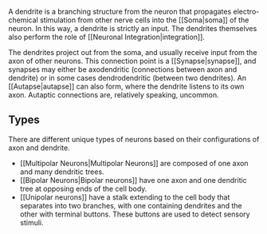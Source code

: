 A dendrite is a branching structure from the neuron that propagates electro-chemical stimulation from other nerve cells into the [[Soma|soma]] of the neuron. In this way, a dendrite is strictly an input. The dendrites themselves also perform the role of [[Neuronal Integration|integration]].

The dendrites project out from the soma, and usually receive input from the axon of other neurons. This connection point is a [[Synapse|synapse]], and synapses may either be axodendritic (connections between axon and dendrite) or in some cases dendrodendritic (between two dendrites). An [[Autapse|autapse]] can also form, where the dendrite listens to its own axon. Autaptic connections are, relatively speaking, uncommon.

## Types

There are different unique types of neurons based on their configurations of axon and dendrite.

- [[Multipolar Neurons|Multipolar Neurons]] are composed of one axon and many dendritic trees.
- [[Bipolar Neurons|Bipolar neurons]] have one axon and one dendritic tree at opposing ends of the cell body.
- [[Unipolar neurons]] have a stalk extending to the cell body that separates into two branches, with one containing dendrites and the other with terminal buttons. These buttons are used to detect sensory stimuli.